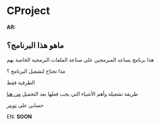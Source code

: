 # CProject

**AR:**

## ماهو هذا البرنامج؟
هذا برنامج يساعد المبرمجين على صناعة الملفات البرمجية الخاصة بهم

مذا تحتاج لتشغيل البرنامج ؟

الطرفية فقط

طريقة تشغيلة وأهم الأشياء التي يجب فعلها بعد التحميل [من هنا](https://youtu.be/JyyVMRk-5zY)

حسابي على [تويتر](twitter.com/F14Commander)


EN:
**SOON**
